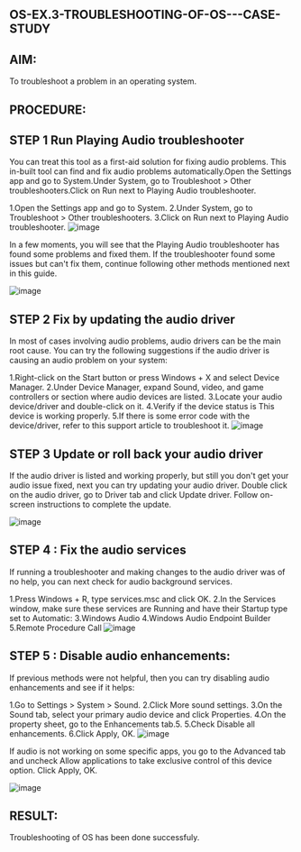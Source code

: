 ## OS-EX.3-TROUBLESHOOTING-OF-OS---CASE-STUDY
## AIM:
To troubleshoot a problem in an operating system.

## PROCEDURE:
## STEP 1 Run Playing Audio troubleshooter
You can treat this tool as a first-aid solution for fixing audio problems. This in-built tool can find and fix audio problems automatically.Open the Settings app and go to System.Under System, go to Troubleshoot > Other troubleshooters.Click on Run next to Playing Audio troubleshooter.

1.Open the Settings app and go to System.
2.Under System, go to Troubleshoot > Other troubleshooters.
3.Click on Run next to Playing Audio troubleshooter.
![image](https://github.com/ashwinkumarsaveethaofficial/OS-EX.3-TROUBLESHOOTING-OF-OS---CASE-STUDY/assets/120731469/04d95a72-8777-409b-a9c7-44009e8c12d7)


In a few moments, you will see that the Playing Audio troubleshooter has found some problems and fixed them. If the troubleshooter found some issues but can't fix them, continue following other methods mentioned next in this guide.

![image](https://github.com/ashwinkumarsaveethaofficial/OS-EX.3-TROUBLESHOOTING-OF-OS---CASE-STUDY/assets/120731469/d0c36b14-5750-4879-b695-6fe1a2230055)


## STEP 2 Fix by updating the audio driver
In most of cases involving audio problems, audio drivers can be the main root cause. You can try the following suggestions if the audio driver is causing an audio problem on your system:

1.Right-click on the Start button or press Windows + X and select Device Manager.
2.Under Device Manager, expand Sound, video, and game controllers or section where audio devices are listed.
3.Locate your audio device/driver and double-click on it.
4.Verify if the device status is This device is working properly.
5.If there is some error code with the device/driver, refer to this support article to troubleshoot it.
![image](https://github.com/ashwinkumarsaveethaofficial/OS-EX.3-TROUBLESHOOTING-OF-OS---CASE-STUDY/assets/120731469/abff165d-87f5-4a10-92e5-c7fa9474a499)


## STEP 3 Update or roll back your audio driver
If the audio driver is listed and working properly, but still you don't get your audio issue fixed, next you can try updating your audio driver. Double click on the audio driver, go to Driver tab and click Update driver. Follow on-screen instructions to complete the update.

![image](https://github.com/ashwinkumarsaveethaofficial/OS-EX.3-TROUBLESHOOTING-OF-OS---CASE-STUDY/assets/120731469/631c2875-e972-4b3d-acb3-3f9e160460ea)


## STEP 4 : Fix the audio services
If running a troubleshooter and making changes to the audio driver was of no help, you can next check for audio background services.

1.Press Windows + R, type services.msc and click OK.
2.In the Services window, make sure these services are Running and have their Startup type set to Automatic:
3.Windows Audio
4.Windows Audio Endpoint Builder
5.Remote Procedure Call
![image](https://github.com/ashwinkumarsaveethaofficial/OS-EX.3-TROUBLESHOOTING-OF-OS---CASE-STUDY/assets/120731469/0ce48597-54a3-4ff7-8497-276137477d3f)


## STEP 5 : Disable audio enhancements:
If previous methods were not helpful, then you can try disabling audio enhancements and see if it helps:

1.Go to Settings > System > Sound.
2.Click More sound settings.
3.On the Sound tab, select your primary audio device and click Properties.
4.On the property sheet, go to the Enhancements tab.5.
5.Check Disable all enhancements.
6.Click Apply, OK.
![image](https://github.com/ashwinkumarsaveethaofficial/OS-EX.3-TROUBLESHOOTING-OF-OS---CASE-STUDY/assets/120731469/68c237a5-134b-4aa5-9c97-d29d934304db)


If audio is not working on some specific apps, you go to the Advanced tab and uncheck Allow applications to take exclusive control of this device option. Click Apply, OK.

![image](https://github.com/ashwinkumarsaveethaofficial/OS-EX.3-TROUBLESHOOTING-OF-OS---CASE-STUDY/assets/120731469/6c1df283-7fcb-467a-a08d-529fd1875268)


## RESULT:
Troubleshooting of OS has been done successfuly.

